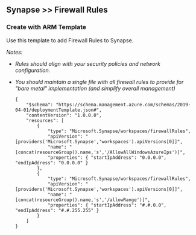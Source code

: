 ## Synapse >> Firewall Rules

### Create with ARM Template
Use this template to add Firewall Rules to Synapse.

_Notes:_<br>
* _Rules should align with your security policies and network configuration._
* _You should maintain a single file with all firewall rules to provide for "bare metal" implementation (and simplify overall management)_

  ```
  {
      "$schema": "https://schema.management.azure.com/schemas/2019-04-01/deploymentTemplate.json#",
      "contentVersion": "1.0.0.0",
      "resources": [
          {
              "type": "Microsoft.Synapse/workspaces/firewallRules",
              "apiVersion": "[providers('Microsoft.Synapse','workspaces').apiVersions[0]]",
              "name": "[concat(resourceGroup().name,'s','/AllowAllWindowsAzureIps')]",
              "properties": { "startIpAddress": "0.0.0.0", "endIpAddress": "0.0.0.0" }
          },
          {
              "type": "Microsoft.Synapse/workspaces/firewallRules",
              "apiVersion": "[providers('Microsoft.Synapse','workspaces').apiVersions[0]]",
              "name": "[concat(resourceGroup().name,'s','/allowRange')]",
              "properties": { "startIpAddress": "#.#.0.0", "endIpAddress": "#.#.255.255" }
          }
      ]
  }
  ```
